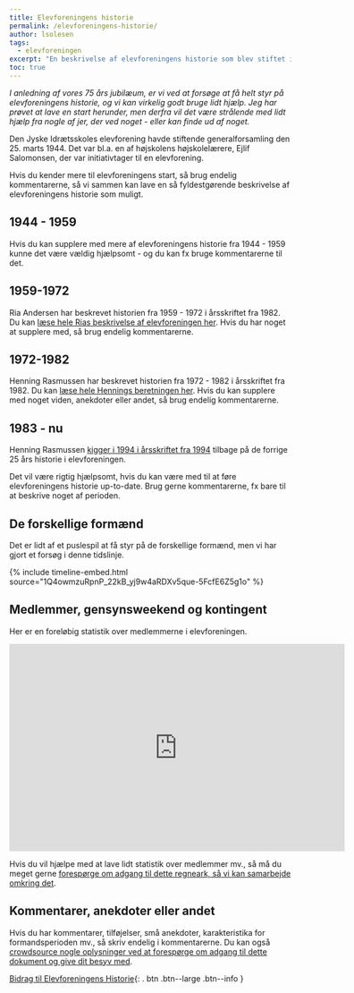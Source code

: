 ```yaml
---
title: Elevforeningens historie
permalink: /elevforeningens-historie/
author: lsolesen
tags:
  - elevforeningen
excerpt: "En beskrivelse af elevforeningens historie som blev stiftet i 1944."
toc: true
---
```


_I anledning af vores 75 års jubilæum, er vi ved at forsøge at få helt styr på elevforeningens historie, og vi kan virkelig godt bruge lidt hjælp. Jeg har prøvet at lave en start herunder, men derfra vil det være strålende med lidt hjælp fra nogle af jer, der ved noget - eller kan finde ud af noget._

Den Jyske Idrætsskoles elevforening havde stiftende generalforsamling den 25. marts 1944. Det var bl.a. en af højskolens højskolelærere, Ejlif Salomonsen, der var initiativtager til en elevforening.

Hvis du kender mere til elevforeningens start, så brug endelig kommentarerne, så vi sammen kan lave en så fyldestgørende beskrivelse af elevforeningens historie som muligt.

## 1944 - 1959
Hvis du kan supplere med mere af elevforeningens historie fra 1944 - 1959 kunne det være vældig hjælpsomt - og du kan fx bruge kommentarerne til det.

## 1959-1972
Ria Andersen har beskrevet historien fra 1959 - 1972 i årsskriftet fra 1982. Du kan [læse hele Rias beskrivelse af elevforeningen her](/elevforeningens-historie-1959-1972/). Hvis du har noget at supplere med, så brug endelig kommentarerne.

## 1972-1982
Henning Rasmussen har beskrevet historien fra 1972 - 1982 i årsskriftet fra 1982. Du kan [læse hele Hennings beretningen her](/elevforeningens-historie-1972-1982/). Hvis du kan supplere med noget viden, anekdoter eller andet, så brug endelig kommentarerne.

## 1983 - nu
Henning Rasmussen [kigger i 1994 i årsskriftet fra 1994](/elevforeningens-historie-gn-25-aar-1994/) tilbage på de forrige 25 års historie i elevforeningen.

Det vil være rigtig hjælpsomt, hvis du kan være med til at føre elevforeningens historie up-to-date. Brug gerne kommentarerne, fx bare til at beskrive noget af perioden.

## De forskellige formænd

Det er lidt af et puslespil at få styr på de forskellige formænd, men vi har gjort et forsøg i denne tidslinje.

{% include timeline-embed.html source="1Q4owmzuRpnP_22kB_yj9w4aRDXv5que-5FcfE6Z5g1o" %}

## Medlemmer, gensynsweekend og kontingent

Her er en foreløbig statistik over medlemmerne i elevforeningen.

<iframe width="600" height="371" seamless frameborder="0" scrolling="no" src="https://docs.google.com/spreadsheets/d/e/2PACX-1vRY45hwhcesgXUcGzUHOPoofwzLqHJhzDjypQuy422E9mB3kk08IE_vnxqgftH9N3PH-928ZM7JHFdy/pubchart?oid=719348494&amp;format=image"></iframe>

Hvis du vil hjælpe med at lave lidt statistik over medlemmer mv., så må du meget gerne [forespørge om adgang til dette regneark, så vi kan samarbejde omkring det](https://docs.google.com/spreadsheets/d/1f54wtZrIx6Ark1ZxWdKOe2Rv-n6Alg8OqZQi578crqk/edit?usp=sharing).

## Kommentarer, anekdoter eller andet

Hvis du har kommentarer, tilføjelser, små anekdoter, karakteristika for formandsperioden mv., så skriv endelig i kommentarerne. Du kan også [crowdsource nogle oplysninger ved at forespørge om adgang til dette dokument og give dit besyv med](https://docs.google.com/document/d/1_8Ay09gDShm_oEoa4o2emlZ9rhTJRWatd6X6nd1NM84/edit?usp=sharing).

[Bidrag til Elevforeningens Historie](https://docs.google.com/document/d/1_8Ay09gDShm_oEoa4o2emlZ9rhTJRWatd6X6nd1NM84/edit?usp=sharing){: . btn .btn--large .btn--info }
